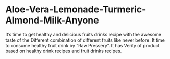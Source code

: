 # Aloe-Vera-Lemonade-Turmeric-Almond-Milk-Anyone
It’s time to get healthy and delicious fruits drinks recipe with the awesome taste of the Different combination of different fruits like never before. It time to consume healthy fruit drink by “Raw Pressery”. It has Verity of product based on healthy drink recipes and fruit drinks recipes.
